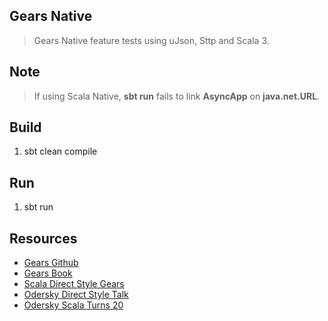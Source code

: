 Gears Native
------------
>Gears Native feature tests using uJson, Sttp and Scala 3.

Note
----
>If using Scala Native, **sbt run** fails to link **AsyncApp** on **java.net.URL**.

Build
-----
1. sbt clean compile

Run
---
1. sbt run

Resources
---------
* [Gears Github](https://github.com/lampepfl/gears)
* [Gears Book](https://blog.nkagami.me/gears-book/introduction.html)
* [Scala Direct Style Gears](https://github.com/lampepfl/gears)
* [Odersky Direct Style Talk](https://www.youtube.com/watch?v=0Fm0y4K4YO8)
* [Odersky Scala Turns 20](https://www.youtube.com/watch?v=sNos8aGjJMA)